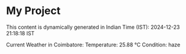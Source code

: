 # My Project

This content is dynamically generated in Indian Time (IST): 2024-12-23 21:18:18 IST


Current Weather in Coimbatore:
Temperature: 25.88 °C
Condition: haze
